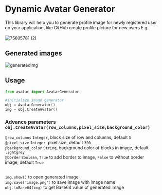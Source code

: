 
# Dynamic Avatar Generator
This library will help you to generate profile image for newly registered user on your application, like GitHub create profile picture for new users E.g. <br>
 <br>
![75605781 (2)](https://user-images.githubusercontent.com/40172813/125158648-02982e00-e190-11eb-912d-2c55b1051019.png)


## Generated images
![generatedimg](https://user-images.githubusercontent.com/40172813/125158557-9a494c80-e18f-11eb-956a-d49f42a6a6db.png)

## Usage
```python
from avatar import AvatarGenerator

#initialize image generator
obj = AvatarGenerator()
img = obj.CreateAvatar() 
```
### Advance parameters `obj.CreateAvatar(row_columns,pixel_size,background_color)`<br>
`@row_columns` `Integer`, block size of row and columns, default `5`<br>
`@pixel_size` `Integer`, pixel size, default `300`<br>
`@background_color` `String`, background color of blocks in image, default `lightgrey`<br>
`@border` `Boolean`, `True` to add border to image, `False` to without border image, default `True` <br><br>


`img.show()` to open generated image <br>
`img.save('image.png')` to save image with image name <br>
`obj.toBase64(img)` to get Base64 value of generated image <br>


